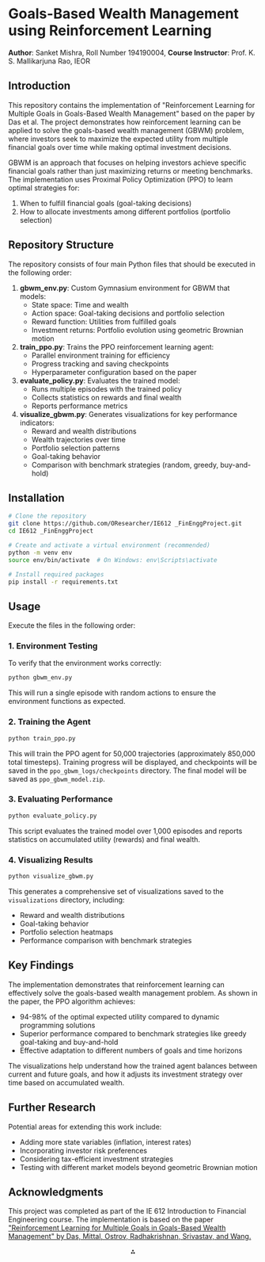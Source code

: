 # Goals-Based Wealth Management using Reinforcement Learning

**Author**: Sanket Mishra, Roll Number 194190004,
**Course Instructor**: Prof. K. S. Mallikarjuna Rao, IEOR

## Introduction

This repository contains the implementation of "Reinforcement Learning for Multiple Goals in Goals-Based Wealth Management" based on the paper by Das et al. The project demonstrates how reinforcement learning can be applied to solve the goals-based wealth management (GBWM) problem, where investors seek to maximize the expected utility from multiple financial goals over time while making optimal investment decisions.

GBWM is an approach that focuses on helping investors achieve specific financial goals rather than just maximizing returns or meeting benchmarks. The implementation uses Proximal Policy Optimization (PPO) to learn optimal strategies for:

1. When to fulfill financial goals (goal-taking decisions)
2. How to allocate investments among different portfolios (portfolio selection)

## Repository Structure

The repository consists of four main Python files that should be executed in the following order:

1. **gbwm_env.py**: Custom Gymnasium environment for GBWM that models:
    - State space: Time and wealth
    - Action space: Goal-taking decisions and portfolio selection
    - Reward function: Utilities from fulfilled goals
    - Investment returns: Portfolio evolution using geometric Brownian motion
2. **train_ppo.py**: Trains the PPO reinforcement learning agent:
    - Parallel environment training for efficiency
    - Progress tracking and saving checkpoints
    - Hyperparameter configuration based on the paper
3. **evaluate_policy.py**: Evaluates the trained model:
    - Runs multiple episodes with the trained policy
    - Collects statistics on rewards and final wealth
    - Reports performance metrics
4. **visualize_gbwm.py**: Generates visualizations for key performance indicators:
    - Reward and wealth distributions
    - Wealth trajectories over time
    - Portfolio selection patterns
    - Goal-taking behavior
    - Comparison with benchmark strategies (random, greedy, buy-and-hold)

## Installation

```bash
# Clone the repository
git clone https://github.com/OResearcher/IE612 _FinEnggProject.git
cd IE612 _FinEnggProject

# Create and activate a virtual environment (recommended)
python -m venv env
source env/bin/activate  # On Windows: env\Scripts\activate

# Install required packages
pip install -r requirements.txt
```


## Usage

Execute the files in the following order:

### 1. Environment Testing

To verify that the environment works correctly:

```bash
python gbwm_env.py
```

This will run a single episode with random actions to ensure the environment functions as expected.

### 2. Training the Agent

```bash
python train_ppo.py
```

This will train the PPO agent for 50,000 trajectories (approximately 850,000 total timesteps). Training progress will be displayed, and checkpoints will be saved in the `ppo_gbwm_logs/checkpoints` directory. The final model will be saved as `ppo_gbwm_model.zip`.

### 3. Evaluating Performance

```bash
python evaluate_policy.py
```

This script evaluates the trained model over 1,000 episodes and reports statistics on accumulated utility (rewards) and final wealth.

### 4. Visualizing Results

```bash
python visualize_gbwm.py
```

This generates a comprehensive set of visualizations saved to the `visualizations` directory, including:

- Reward and wealth distributions
- Goal-taking behavior
- Portfolio selection heatmaps
- Performance comparison with benchmark strategies


## Key Findings

The implementation demonstrates that reinforcement learning can effectively solve the goals-based wealth management problem. As shown in the paper, the PPO algorithm achieves:

- 94-98% of the optimal expected utility compared to dynamic programming solutions
- Superior performance compared to benchmark strategies like greedy goal-taking and buy-and-hold
- Effective adaptation to different numbers of goals and time horizons

The visualizations help understand how the trained agent balances between current and future goals, and how it adjusts its investment strategy over time based on accumulated wealth.

## Further Research

Potential areas for extending this work include:

- Adding more state variables (inflation, interest rates)
- Incorporating investor risk preferences
- Considering tax-efficient investment strategies
- Testing with different market models beyond geometric Brownian motion


## Acknowledgments

This project was completed as part of the IE 612 Introduction to Financial Engineering course. The implementation is based on the paper ["Reinforcement Learning for Multiple Goals in Goals-Based Wealth Management" by Das, Mittal, Ostrov, Radhakrishnan, Srivastav, and Wang.](https://srdas.github.io/Papers/GBWM_RL_AIxB.pdf)

<div style="text-align: center">⁂</div>

